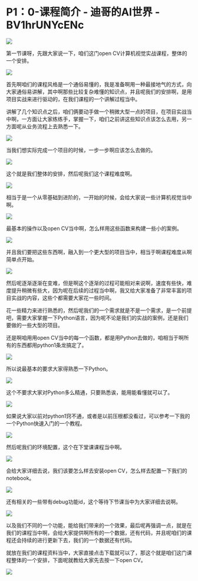 # P1：0-课程简介 - 迪哥的AI世界 - BV1hrUNYcENc

![](img/73d913d70ea59738b60ece5627ceb411_0.png)

第一节课呀，先跟大家说一下，咱们这门open CV计算机视觉实战课程，整体的一个安排。

![](img/73d913d70ea59738b60ece5627ceb411_2.png)

首先啊咱们的课程风格是一个通俗易懂的，我是准备啊用一种最接地气的方式，向大家通俗易讲解，其中啊那些比较复杂难懂的知识点，并且呢我们的安排啊，是用项目实战来进行驱动的，在我们课程的一个讲解过程当中。

讲解了几个知识点之后，咱们俩要动手做一个稍微大型一点的项目，在项目实战当中啊，一方面让大家练练手，掌握一下，咱们之前讲这些知识点该怎么去用，另一方面呢从业务流程上去熟悉一下。



![](img/73d913d70ea59738b60ece5627ceb411_4.png)

当我们想实际完成一个项目的时候，一步一步啊应该怎么去做的。

![](img/73d913d70ea59738b60ece5627ceb411_6.png)

这个就是我们整体的安排，然后呢我们这个课程难度啊。

![](img/73d913d70ea59738b60ece5627ceb411_8.png)

相当于是一个从零基础到进阶的，一开始的时候，会给大家说一些计算机视觉当中啊。

![](img/73d913d70ea59738b60ece5627ceb411_10.png)

最基本的操作以及open CV当中啊，怎么样用这些函数来构建一些小的案例。

![](img/73d913d70ea59738b60ece5627ceb411_12.png)

并且我们要把这些东西啊，融入到一个更大型的项目当中，相当于啊课程难度从啊简单点开始。

![](img/73d913d70ea59738b60ece5627ceb411_14.png)

然后呢逐渐逐渐在变难，但是啊这个逐渐的过程可能相对来说啊，速度有些快，难度提升稍微有些大，因为呢在后续的过程当中啊，我又给大家准备了非常丰富的项目实战的内容，这些个都需要大家花一些时间。

花一些精力来进行熟悉的，然后呢我们的一个需求就是不是一个需求，是一个前提吧，需要大家掌握一下Python语言，因为呢不论是我们的实战的案例，还是我们要做的一些大型的项目。

还是啊咱用用open CV当中的每一个函数，都是用Python去做的，咱相当于啊所有的东西都用python1条龙搞定了。



![](img/73d913d70ea59738b60ece5627ceb411_16.png)

所以说最基本的要求大家得熟悉一下Python。

![](img/73d913d70ea59738b60ece5627ceb411_18.png)

这个不要求大家对Python多么精通，只要熟悉诶，能用能看懂就可以了。

![](img/73d913d70ea59738b60ece5627ceb411_20.png)

如果说大家以前对python1窍不通，或者是以前压根都没看过，可以参考一下我的一个Python快速入门的一个教程。



![](img/73d913d70ea59738b60ece5627ceb411_22.png)

然后呢我们的环境配置，这个在下堂课课程当中啊。

![](img/73d913d70ea59738b60ece5627ceb411_24.png)

会给大家详细去说，我们该要怎么样去安装open CV，怎么样去配置一下我们的notebook。

![](img/73d913d70ea59738b60ece5627ceb411_26.png)

还有相关的一些带有debug功能id，这个等待下节课当中为大家详细去说啊。

![](img/73d913d70ea59738b60ece5627ceb411_28.png)

以及我们不同的一个功能，能给我们带来的一个效果，最后呢再强调一点，就是在我们的课程当中啊，会给大家提供啊所有的一个数据，还有代码，并且呢咱们的课程还会持续的进行更新下去，我们的一个数据还有代码。

就放在我们的课程资料当中，大家直接点击下载就可以了，那这个就是咱们这门课程整体的一个安排，下面呢就教给大家先去按一下open CV。



![](img/73d913d70ea59738b60ece5627ceb411_30.png)
